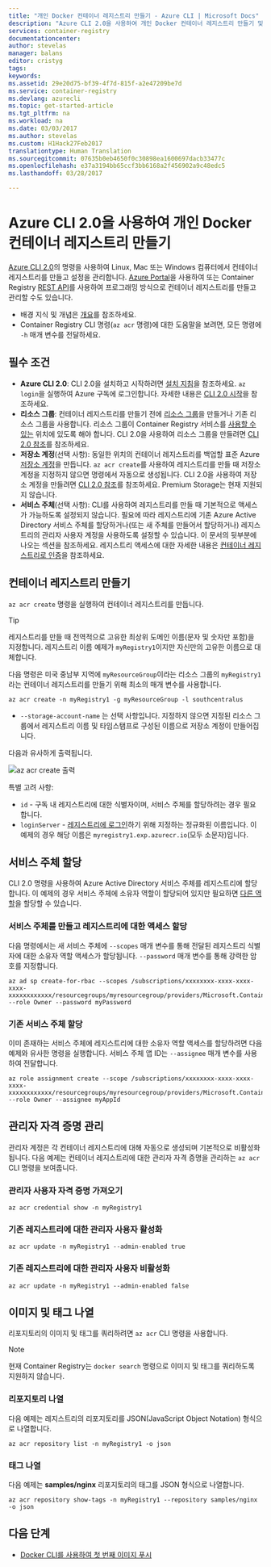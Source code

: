 ```yaml
---
title: "개인 Docker 컨테이너 레지스트리 만들기 - Azure CLI | Microsoft Docs"
description: "Azure CLI 2.0을 사용하여 개인 Docker 컨테이너 레지스트리 만들기 및 관리 시작"
services: container-registry
documentationcenter: 
author: stevelas
manager: balans
editor: cristyg
tags: 
keywords: 
ms.assetid: 29e20d75-bf39-4f7d-815f-a2e47209be7d
ms.service: container-registry
ms.devlang: azurecli
ms.topic: get-started-article
ms.tgt_pltfrm: na
ms.workload: na
ms.date: 03/03/2017
ms.author: stevelas
ms.custom: H1Hack27Feb2017
translationtype: Human Translation
ms.sourcegitcommit: 07635b0eb4650f0c30898ea1600697dacb33477c
ms.openlocfilehash: e37a3194bb65ccf3bb6168a2f456902a9c48edc5
ms.lasthandoff: 03/28/2017

---
```

# <a name="create-a-private-docker-container-registry-using-the-azure-cli-20"></a>Azure CLI 2.0을 사용하여 개인 Docker 컨테이너 레지스트리 만들기
[Azure CLI 2.0](https://github.com/Azure/azure-cli)의 명령을 사용하여 Linux, Mac 또는 Windows 컴퓨터에서 컨테이너 레지스트리를 만들고 설정을 관리합니다. [Azure Portal](container-registry-get-started-portal.md)을 사용하여 또는 Container Registry [REST API](https://go.microsoft.com/fwlink/p/?linkid=834376)를 사용하여 프로그래밍 방식으로 컨테이너 레지스트리를 만들고 관리할 수도 있습니다.


* 배경 지식 및 개념은 [개요](container-registry-intro.md)를 참조하세요.
* Container Registry CLI 명령(`az acr` 명령)에 대한 도움말을 보려면, 모든 명령에 `-h` 매개 변수를 전달하세요.


## <a name="prerequisites"></a>필수 조건
* **Azure CLI 2.0**: CLI 2.0을 설치하고 시작하려면 [설치 지침](/cli/azure/install-azure-cli)을 참조하세요. `az login`을 실행하여 Azure 구독에 로그인합니다. 자세한 내용은 [CLI 2.0 시작](/cli/azure/get-started-with-azure-cli)을 참조하세요.
* **리소스 그룹**: 컨테이너 레지스트리를 만들기 전에 [리소스 그룹](../azure-resource-manager/resource-group-overview.md#resource-groups)을 만들거나 기존 리소스 그룹을 사용합니다. 리소스 그룹이 Container Registry 서비스를 [사용할 수 있는](https://azure.microsoft.com/regions/services/) 위치에 있도록 해야 합니다. CLI 2.0을 사용하여 리소스 그룹을 만들려면 [CLI 2.0 참조](/cli/azure/group)를 참조하세요.
* **저장소 계정**(선택 사항): 동일한 위치의 컨테이너 레지스트리를 백업할 표준 Azure [저장소 계정](../storage/storage-introduction.md)을 만듭니다. `az acr create`를 사용하여 레지스트리를 만들 때 저장소 계정을 지정하지 않으면 명령에서 자동으로 생성됩니다. CLI 2.0을 사용하여 저장소 계정을 만들려면 [CLI 2.0 참조](/cli/azure/storage/account)를 참조하세요. Premium Storage는 현재 지원되지 않습니다.
* **서비스 주체**(선택 사항): CLI를 사용하여 레지스트리를 만들 때 기본적으로 액세스가 가능하도록 설정되지 않습니다. 필요에 따라 레지스트리에 기존 Azure Active Directory 서비스 주체를 할당하거나(또는 새 주체를 만들어서 할당하거나) 레지스트리의 관리자 사용자 계정을 사용하도록 설정할 수 있습니다. 이 문서의 뒷부분에 나오는 섹션을 참조하세요. 레지스트리 액세스에 대한 자세한 내용은 [컨테이너 레지스트리로 인증](container-registry-authentication.md)을 참조하세요.

## <a name="create-a-container-registry"></a>컨테이너 레지스트리 만들기
`az acr create` 명령을 실행하여 컨테이너 레지스트리를 만듭니다.

> [!TIP]
> 레지스트리를 만들 때 전역적으로 고유한 최상위 도메인 이름(문자 및 숫자만 포함)을 지정합니다. 레지스트리 이름 예제가 `myRegistry1`이지만 자신만의 고유한 이름으로 대체합니다.
>
>

다음 명령은 미국 중남부 지역에 `myResourceGroup`이라는 리소스 그룹의 `myRegistry1`라는 컨테이너 레지스트리를 만들기 위해 최소의 매개 변수를 사용합니다.

```azurecli
az acr create -n myRegistry1 -g myResourceGroup -l southcentralus
```

* `--storage-account-name` 는 선택 사항입니다. 지정하지 않으면 지정된 리소스 그룹에서 레지스트리 이름 및 타임스탬프로 구성된 이름으로 저장소 계정이 만들어집니다.

다음과 유사하게 출력됩니다.

![az acr create 출력](./media/container-registry-get-started-azure-cli/acr_create.png)


특별 고려 사항:

* `id` - 구독 내 레지스트리에 대한 식별자이며, 서비스 주체를 할당하려는 경우 필요합니다.
* `loginServer` - [레지스트리에 로그인](container-registry-authentication.md)하기 위해 지정하는 정규화된 이름입니다. 이 예제의 경우 해당 이름은 `myregistry1.exp.azurecr.io`(모두 소문자)입니다.

## <a name="assign-a-service-principal"></a>서비스 주체 할당
CLI 2.0 명령을 사용하여 Azure Active Directory 서비스 주체를 레지스트리에 할당합니다. 이 예제의 경우 서비스 주체에 소유자 역할이 할당되어 있지만 필요하면 [다른 역할](../active-directory/role-based-access-control-configure.md)을 할당할 수 있습니다.

### <a name="create-a-service-principal-and-assign-access-to-the-registry"></a>서비스 주체를 만들고 레지스트리에 대한 액세스 할당
다음 명령에서는 새 서비스 주체에 `--scopes` 매개 변수를 통해 전달된 레지스트리 식별자에 대한 소유자 역할 액세스가 할당됩니다. `--password` 매개 변수를 통해 강력한 암호를 지정합니다.

```azurecli
az ad sp create-for-rbac --scopes /subscriptions/xxxxxxxx-xxxx-xxxx-xxxx-xxxxxxxxxxxx/resourcegroups/myresourcegroup/providers/Microsoft.ContainerRegistry/registries/myregistry1 --role Owner --password myPassword
```



### <a name="assign-an-existing-service-principal"></a>기존 서비스 주체 할당
이미 존재하는 서비스 주체에 레지스트리에 대한 소유자 역할 액세스를 할당하려면 다음 예제와 유사한 명령을 실행합니다. 서비스 주체 앱 ID는 `--assignee` 매개 변수를 사용하여 전달합니다.

```azurecli
az role assignment create --scope /subscriptions/xxxxxxxx-xxxx-xxxx-xxxx-xxxxxxxxxxxx/resourcegroups/myresourcegroup/providers/Microsoft.ContainerRegistry/registries/myregistry1 --role Owner --assignee myAppId
```



## <a name="manage-admin-credentials"></a>관리자 자격 증명 관리
관리자 계정은 각 컨테이너 레지스트리에 대해 자동으로 생성되며 기본적으로 비활성화됩니다. 다음 예제는 컨테이너 레지스트리에 대한 관리자 자격 증명을 관리하는 `az acr` CLI 명령을 보여줍니다.

### <a name="obtain-admin-user-credentials"></a>관리자 사용자 자격 증명 가져오기
```azurecli
az acr credential show -n myRegistry1
```

### <a name="enable-admin-user-for-an-existing-registry"></a>기존 레지스트리에 대한 관리자 사용자 활성화
```azurecli
az acr update -n myRegistry1 --admin-enabled true
```

### <a name="disable-admin-user-for-an-existing-registry"></a>기존 레지스트리에 대한 관리자 사용자 비활성화
```azurecli
az acr update -n myRegistry1 --admin-enabled false
```

## <a name="list-images-and-tags"></a>이미지 및 태그 나열
리포지토리의 이미지 및 태그를 쿼리하려면 `az acr` CLI 명령을 사용합니다.

> [!NOTE]
> 현재 Container Registry는 `docker search` 명령으로 이미지 및 태그를 쿼리하도록 지원하지 않습니다.


### <a name="list-repositories"></a>리포지토리 나열
다음 예제는 레지스트리의 리포지토리를 JSON(JavaScript Object Notation) 형식으로 나열합니다.

```azurecli
az acr repository list -n myRegistry1 -o json
```

### <a name="list-tags"></a>태그 나열
다음 예제는 **samples/nginx** 리포지토리의 태그를 JSON 형식으로 나열합니다.

```azurecli
az acr repository show-tags -n myRegistry1 --repository samples/nginx -o json
```

## <a name="next-steps"></a>다음 단계
* [Docker CLI를 사용하여 첫 번째 이미지 푸시](container-registry-get-started-docker-cli.md)

